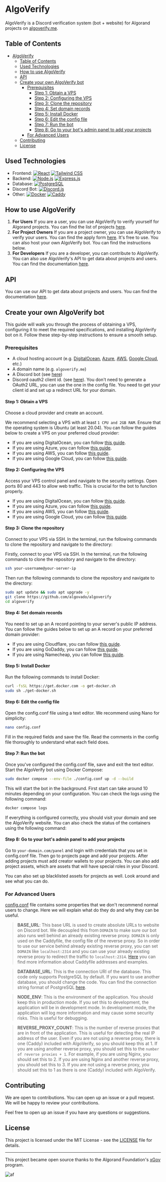 # AlgoVerify

AlgoVerify is a Discord verification system (bot + website) for Algorand projects on [algoverify.me](https://www.algoverify.me).

## Table of Contents

- [AlgoVerify](#algoverify)
  - [Table of Contents](#table-of-contents)
  - [Used Technologies](#used-technologies)
  - [How to use AlgoVerify](#how-to-use-algoverify)
  - [API](#api)
  - [Create your own AlgoVerify bot](#create-your-own-algoverify-bot)
    - [Prerequisites](#prerequisites)
      - [Step 1: Obtain a VPS](#step-1-obtain-a-vps)
      - [Step 2: Configuring the VPS](#step-2-configuring-the-vps)
      - [Step 3: Clone the repository](#step-3-clone-the-repository)
      - [Step 4: Set domain records](#step-4-set-domain-records)
      - [Step 5: Install Docker](#step-5-install-docker)
      - [Step 6: Edit the config file](#step-6-edit-the-config-file)
      - [Step 7: Run the bot](#step-7-run-the-bot)
      - [Step 8: Go to your bot's admin panel to add your projects](#step-8-go-to-your-bots-admin-panel-to-add-your-projects)
    - [For Advanced Users](#for-advanced-users)
  - [Contributing](#contributing)
  - [License](#license)

## Used Technologies

- Frontend: <a href="https://reactjs.org/" target="_blank"><img src="https://img.shields.io/badge/React-61DAFB?style=for-the-badge&logo=react&logoColor=black" alt="React" /></a> <a href="https://tailwindcss.com/" target="_blank"><img src="https://img.shields.io/badge/Tailwind%20CSS-38B2AC?style=for-the-badge&logo=tailwind-css&logoColor=white" alt="Tailwind CSS" /></a>
- Backend: <a href="https://nodejs.org/" target="_blank"><img src="https://img.shields.io/badge/Node.js-339933?style=for-the-badge&logo=node.js&logoColor=white" alt="Node.js" /></a> <a href="https://expressjs.com/" target="_blank"><img src="https://img.shields.io/badge/Express.js-000000?style=for-the-badge&logo=express&logoColor=white" alt="Express.js" /></a>
- Database: <a href="https://www.postgresql.org/" target="_blank"><img src="https://img.shields.io/badge/PostgreSQL-4169E1?style=for-the-badge&logo=postgresql&logoColor=white" alt="PostgreSQL" /></a>
- Discord Bot: <a href="https://discord.js.org/" target="_blank"><img src="https://img.shields.io/badge/Discord.js-5865F2?style=for-the-badge&logo=discord&logoColor=white" alt="Discord.js" /></a>
- Other: <a href="https://www.docker.com/" target="_blank"><img src="https://img.shields.io/badge/Docker-2496ED?style=for-the-badge&logo=docker&logoColor=white" alt="Docker" /></a> <a href="https://caddyserver.com/" target="_blank"><img src="https://img.shields.io/badge/Caddy-00ADD8?style=for-the-badge&logo=caddy&logoColor=white" alt="Caddy" /></a>

## How to use AlgoVerify

1. **For Users**
    If you are a user, you can use AlgoVerify to verify yourself for Algorand projects. You can find the list of projects [here](https://www.algoverify.me/collections).
2. **For Project Owners**
    If you are a project owner, you can use AlgoVerify to verify your users. You can find the apply form [here](https://algoverify.me/apply). It's free to use. You can also host your own AlgoVerify bot. You can find the instructions below.
3. **For Developers**
    If you are a developer, you can contribute to AlgoVerify. You can also use AlgoVerify's API to get data about projects and users. You can find the documentation [here](https://algoverify.me/api-docs).

## API

You can use our API to get data about projects and users. You can find the documentation [here](https://algoverify.me/api-docs).

## Create your own AlgoVerify bot

This guide will walk you through the process of obtaining a VPS, configuring it to meet the required specifications, and installing AlgoVerify bot on it. Follow these step-by-step instructions to ensure a smooth setup.

### Prerequisites

- A cloud hosting account (e.g. [DigitalOcean](https://m.do.co/), [Azure]( https://azure.microsoft.com/), [AWS](https://aws.amazon.com/), [Google Cloud](https://cloud.google.com/), etc.)
- A domain name (e.g. `algoverify.me`)
- A Discord bot (see [here](https://discordjs.guide/preparations/setting-up-a-bot-application.html#creating-your-bot))
- Discord oauth2 client id. (see [here](https://discordjs.guide/oauth2/#oauth2-setup)). You don't need to generate a OAuth2 URL, you can use the one in the config file. You need to get your client id and set up a redirect URL for your domain.

#### Step 1: Obtain a VPS

Choose a cloud provider and create an account.

We recommend selecting a VPS with at least `1 CPU and 2GB RAM`. Ensure that the operating system is Ubuntu (at least 20.04). You can follow the guides below to create a VPS on your preferred cloud provider:

- If you are using DigitalOcean, you can follow [this guide](https://www.digitalocean.com/docs/droplets/how-to/create/).
- If you are using Azure, you can follow [this guide](https://docs.microsoft.com/en-us/azure/virtual-machines/linux/quick-create-portal).
- If you are using AWS, you can follow [this guide](https://docs.aws.amazon.com/AWSEC2/latest/UserGuide/EC2_GetStarted.html).
- If you are using Google Cloud, you can follow [this guide](https://cloud.google.com/compute/docs/quickstart-linux).

#### Step 2: Configuring the VPS

Access your VPS control panel and navigate to the security settings. Open ports 80 and 443 to allow web traffic. This is crucial for the bot to function properly.

- If you are using DigitalOcean, you can follow [this guide](https://www.digitalocean.com/docs/networking/firewalls/how-to/configure-rules/).
- If you are using Azure, you can follow [this guide](https://docs.microsoft.com/en-us/azure/virtual-network/tutorial-filter-network-traffic).
- If you are using AWS, you can follow [this guide](https://docs.aws.amazon.com/AWSEC2/latest/UserGuide/authorizing-access-to-an-instance.html).
- If you are using Google Cloud, you can follow [this guide](https://cloud.google.com/vpc/docs/using-firewalls).

#### Step 3: Clone the repository

Connect to your VPS via SSH. In the terminal, run the following commands to clone the repository and navigate to the directory:

Firstly, connect to your VPS via SSH. In the terminal, run the following commands to clone the repository and navigate to the directory:

```bash
ssh your-username@your-server-ip
```

Then run the following commands to clone the repository and navigate to the directory:

```bash
sudo apt update && sudo apt upgrade -y
git clone https://github.com/algovado/algoverify
cd algoverify
```

#### Step 4: Set domain records

You need to set up an A record pointing to your server's public IP address.
You can follow the guides below to set up an A record on your preferred domain provider:

- If you are using Cloudflare, you can follow [this guide](https://support.cloudflare.com/hc/en-us/articles/360019093151-Managing-DNS-records-in-Cloudflare).
- If you are using GoDaddy, you can follow [this guide](https://www.godaddy.com/help/add-an-a-record-19238).
- If you are using Namecheap, you can follow [this guide](https://www.namecheap.com/support/knowledgebase/article.aspx/319/2237/how-can-i-set-up-an-a-address-record-for-my-domain).

#### Step 5: Install Docker

Run the following commands to install Docker:

```bash
curl -fsSL https://get.docker.com -o get-docker.sh
sudo sh ./get-docker.sh
```

#### Step 6: Edit the config file

Open the config.conf file using a text editor. We recommend using Nano for simplicity:

```bash
nano config.conf
```

Fill in the required fields and save the file. Read the comments in the config file thoroughly to understand what each field does.

#### Step 7: Run the bot

Once you've configured the config.conf file, save and exit the text editor. Start the AlgoVerify bot using Docker Compose:

```bash
sudo docker compose --env-file ./config.conf up -d --build
```

This will start the bot in the background. First start can take around 10 minutes depending on your configuration. You can check the logs using the following command:

```bash
docker compose logs
```

If everything is configured correctly, you should visit your domain and see the AlgoVerify website. You can also check the status of the containers using the following command:

#### Step 8: Go to your bot's admin panel to add your projects

Go to `your-domain.com/panel` and login with credentials that you set in config.conf file.
Then go to projects page and add your projects. After adding projects must add creator wallets to your projects. You can also add project assets, which are assets that will have special roles in your Discord.

You can also set up blacklisted assets for projects as well. Look around and see what you can do.

### For Advanced Users

[config.conf](/config.conf) file contains some properties that we don't recommend normal users to change. Here we will explain what do they do and why they can be useful.

> **BASE_URL**: This base URL is used to create absolute URLs to website on Discord bot. We decoupled this from `DOMAIN` to make sure our bot also runs well behind an already existing reverse proxy. `DOMAIN` is only used on the Caddyfile, the config file of the reverse proxy. So in order to use our service behind already existing reverse proxy, you can set `DOMAIN` like `localhost:2314` and you can use your already existing reverse proxy to redirect the traffic to `localhost:2314`. [Here](https://caddyserver.com/docs/caddyfile/concepts#addresses) you can find more information about Caddyfile addresses and examples.

> **DATABASE_URL**: This is the connection URI of the database. This code only supports PostgreSQL by default. If you want to use another database, you should change the code. You can find the connection string format of PostgreSQL [here](https://www.postgresql.org/docs/current/libpq-connect.html#LIBPQ-CONNSTRING).

> **NODE_ENV**: This is the environment of the application. You should keep this in production mode. If you set this to development, the application will be in development mode. In development mode, the application will log more information and may cause some security risks. This is useful for debugging.

> **REVERSE_PROXY_COUNT**: This is the number of reverse proxies that are in front of the application. This is useful for detecting the real IP address of the user. Even if you are not using a reverse proxy, there is one (Caddy) included with AlgoVerify, so you should keep this at 1. If you are using another reverse proxy, you should set this to the `number of reverse proxies + 1`. For example, if you are using Nginx, you should set this to 2. If you are using Nginx and another reverse proxy, you should set this to 3. If you are not using a reverse proxy, you should set this to 1 as there is one (Caddy) included with AlgoVerify.

## Contributing

We are open to contributions. You can open up an issue or a pull request. We will be happy to review your contributions.

Feel free to open up an issue if you have any questions or suggestions.

## License

This project is licensed under the MIT License - see the [LICENSE](LICENSE) file for details.

---

This project became open source thanks to the Algorand Foundation's [xGov](https://xgov.algorand.foundation) program.

![af](frontend/public/images/af_logo.svg)
